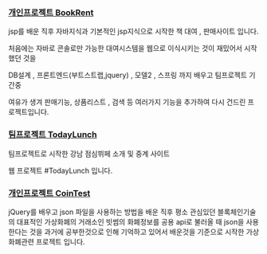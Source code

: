 ### [개인프로젝트 BookRent](https://github.com/returnNoh/BooksRent)

jsp를 배운 직후 자바지식과 기본적인 jsp지식으로 시작한 책 대여 , 판매사이트 입니다.

처음에는 자바로 콘솔로만 가능한 대여시스템을 웹으로 이식시키는 것이 재밌어서 시작했던 것을 

DB설계 , 프론트엔드(부트스트랩,jquery) , 모델2 , 스프링 까지 배우고 팀프로젝트 기간중 

여유가 생겨 판매기능, 상품리스트 , 검색 등 여러가지 기능을 추가하여 다시 건드린 프로젝트입니다.


### [팀프로젝트 TodayLunch](https://github.com/returnNoh/TodayLunch)

팀프로젝트로 시작한 강남 점심뷔페 소개 및 중계 사이트

웹 프로젝트 #TodayLunch 입니다.
          

### [개인프로젝트 CoinTest](https://github.com/returnNoh/cointest)

jQuery를 배우고  json 파일을 사용하는 방법을 배운 직후
평소 관심있던 블록체인기술의 대표적인 가상화폐의 거래소인 빗썸의 화폐정보를 공용 api로 불러올 때
json을 사용한다는 것을 과거에 공부한것으로 인해 기억하고 있어서 
배운것을 기준으로 시작한 가상화폐관련 프로젝트 입니다.


